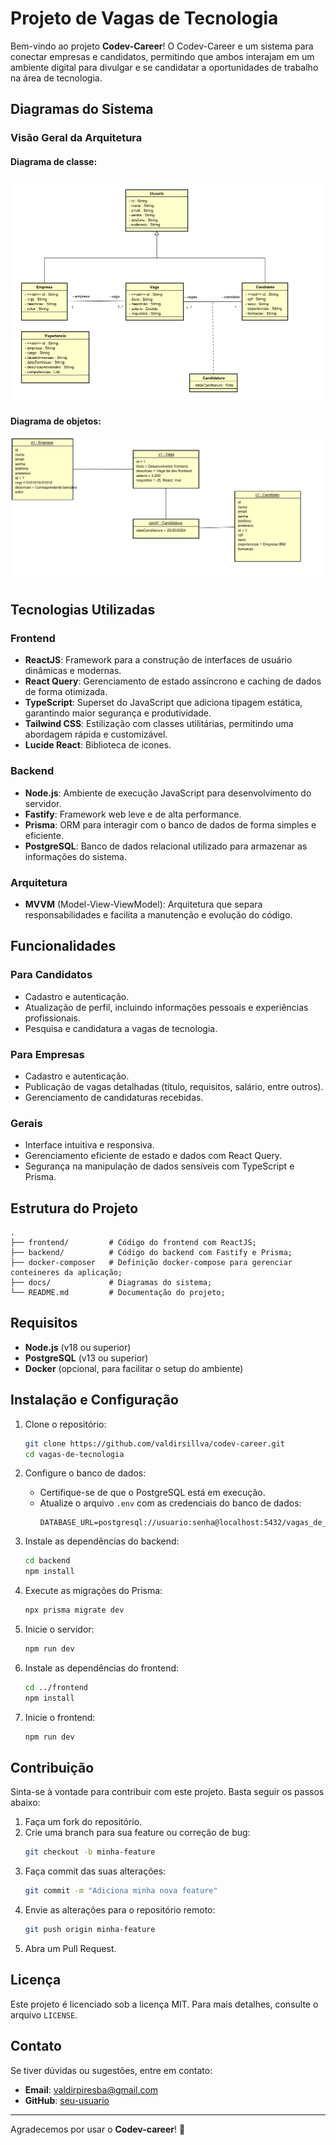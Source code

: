 # Projeto de Vagas de Tecnologia

Bem-vindo ao projeto **Codev-Career**! O Codev-Career e um sistema para conectar empresas e candidatos, permitindo que ambos interajam em um ambiente digital para divulgar e se candidatar a oportunidades de trabalho na área de tecnologia.

## Diagramas do Sistema

### Visão Geral da Arquitetura

#### Diagrama de classe:

![Exemplo de Diagrama](https://github.com/valdirsillva/codev-career/blob/main/docs/diagram-class.png)

#### Diagrama de objetos:
![Exemplo de Objetos](https://github.com/valdirsillva/codev-career/blob/main/docs/diagram-object.png)

## Tecnologias Utilizadas

### Frontend
- **ReactJS**: Framework para a construção de interfaces de usuário dinâmicas e modernas.
- **React Query**: Gerenciamento de estado assíncrono e caching de dados de forma otimizada.
- **TypeScript**: Superset do JavaScript que adiciona tipagem estática, garantindo maior segurança e produtividade.
- **Tailwind CSS**: Estilização com classes utilitárias, permitindo uma abordagem rápida e customizável.
- **Lucide React**: Biblioteca de icones.

### Backend
- **Node.js**: Ambiente de execução JavaScript para desenvolvimento do servidor.
- **Fastify**: Framework web leve e de alta performance.
- **Prisma**: ORM para interagir com o banco de dados de forma simples e eficiente.
- **PostgreSQL**: Banco de dados relacional utilizado para armazenar as informações do sistema.

### Arquitetura
- **MVVM** (Model-View-ViewModel): Arquitetura que separa responsabilidades e facilita a manutenção e evolução do código.

## Funcionalidades

### Para Candidatos
- Cadastro e autenticação.
- Atualização de perfil, incluindo informações pessoais e experiências profissionais.
- Pesquisa e candidatura a vagas de tecnologia.

### Para Empresas
- Cadastro e autenticação.
- Publicação de vagas detalhadas (título, requisitos, salário, entre outros).
- Gerenciamento de candidaturas recebidas.

### Gerais
- Interface intuitiva e responsiva.
- Gerenciamento eficiente de estado e dados com React Query.
- Segurança na manipulação de dados sensíveis com TypeScript e Prisma.

## Estrutura do Projeto

```plaintext
.
├── frontend/         # Código do frontend com ReactJS;
├── backend/          # Código do backend com Fastify e Prisma;
├── docker-composer   # Definição docker-compose para gerenciar conteineres da aplicação;
├── docs/             # Diagramas do sistema;
└── README.md         # Documentação do projeto;
```

## Requisitos

- **Node.js** (v18 ou superior)
- **PostgreSQL** (v13 ou superior)
- **Docker** (opcional, para facilitar o setup do ambiente)

## Instalação e Configuração

1. Clone o repositório:
   ```bash
   git clone https://github.com/valdirsillva/codev-career.git
   cd vagas-de-tecnologia
   ```

2. Configure o banco de dados:
   - Certifique-se de que o PostgreSQL está em execução.
   - Atualize o arquivo `.env` com as credenciais do banco de dados:
     ```env
     DATABASE_URL=postgresql://usuario:senha@localhost:5432/vagas_de_tecnologia
     ```

3. Instale as dependências do backend:
   ```bash
   cd backend
   npm install
   ```

4. Execute as migrações do Prisma:
   ```bash
   npx prisma migrate dev
   ```

5. Inicie o servidor:
   ```bash
   npm run dev
   ```

6. Instale as dependências do frontend:
   ```bash
   cd ../frontend
   npm install
   ```

7. Inicie o frontend:
   ```bash
   npm run dev
   ```

## Contribuição

Sinta-se à vontade para contribuir com este projeto. Basta seguir os passos abaixo:

1. Faça um fork do repositório.
2. Crie uma branch para sua feature ou correção de bug:
   ```bash
   git checkout -b minha-feature
   ```
3. Faça commit das suas alterações:
   ```bash
   git commit -m "Adiciona minha nova feature"
   ```
4. Envie as alterações para o repositório remoto:
   ```bash
   git push origin minha-feature
   ```
5. Abra um Pull Request.

## Licença

Este projeto é licenciado sob a licença MIT. Para mais detalhes, consulte o arquivo `LICENSE`.

## Contato

Se tiver dúvidas ou sugestões, entre em contato:
- **Email**: valdirpiresba@gmail.com
- **GitHub**: [seu-usuario](https://github.com/valdirsillva)

---

Agradecemos por usar o **Codev-career**! 🚀





